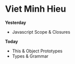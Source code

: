 # Viet Minh Hieu

**Yesterday**

- Javascript Scope & Closures
<script>
const x = 10;
<!-- const x = 10;
function sum() {
  const y = 20;
  function sumOfThreeNum() {
    const z = 15;
    return x + y + z;
  }
  return sumOfThreeNum;
}

var closure = sum();
closure(); = 45
</script>

**Today**

- This & Object Prototypes
- Types & Grammar

